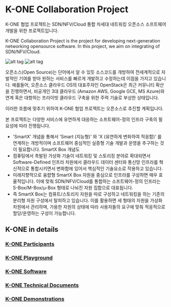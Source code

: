 # K-ONE Collaboration Project
K-ONE 협업 프로젝트는 SDN/NFV/Cloud 통합 차세대 네트워킹 오픈소스 소프트웨어 개발을 위한 프로젝트입니다.

K-ONE Collaboration Project is the project for developing next-generation networking opensource software. In this project, we aim on integrating of SDN/NFV/Cloud.  

![alt tag](https://github.com/K-OpenNet/Main/blob/master/images/Open_Collaboration.png)
![alt tag](https://github.com/K-OpenNet/Main/blob/master/images/K-One_Collaboration.png)


오픈소스(Open Source)는 단어에서 알 수 있듯 소스코드를 개방하여 전세계적으로 자발적인 기여를 받아 원하는 서비스를 빠르게 개발하고 수정하는데 이점을 가지고 있습니다. 예를들어, 오픈소스 클라우드 OS의 대표주자인 OpenStack은 최근 커뮤니티 확산을 진행하면서, 비공개인 3대 클라우드 (Amazon AWS, Google GCE, MS Azure)와 연계 혹은 대항하는 프라이빗 클라우드 구축을 위한 주력 기술로 부상한 상태입니다. 


이러한 흐름에 맞추기 위하여 K-ONE 협업 프로젝트는 오픈소스로 추진할 계획입니다.

본 프로젝트는 다양한 서비스에 유연하게 대응하는 소프트웨어-정의 인프라 구축의 필요성에 따라 진행됩니다.
 * 'SmartX' 개념을 통해서 'Smart (지능형)' 와 'X (유연하게 변화하여 적응함)' 를 연계하는 개방적이며 소프트웨어 중심적인 실증형 기술 개발과 운영을 추구하는 것이 필요합니다. SmartX Box 개념도
* 컴퓨팅에서 촉발된 가상화 기술이 네트워킹 및 스토리징 분야로 확대되면서 Software-Defined 인프라 차원에서 클라우드 데이터 센터와 통신망 인프라를 혁신적으로 통합시키면서 변화함에 있어서 핵심적인 기술요소로 작용하고 있습니다.
 * 미래지향적으로 융햡형 SmartX Box 자원을 중심으로 인프라를 구성하면 매우 효율적입니다. 이에 맞춰 SDN/NFV/Cloud를 통합하는 소프트웨어-정의 인프라는 S-Box/M-Box/μ-Box 형태로 나눠진 자원 집합으로 대표됩니다.
 * 즉 SmartX Box는 컴퓨트/스토리지 자원을 따로 구성하고 네트워킹을 하는 기존의 분리형 자원 구성에서 탈피하고 있습니다. 이를 활용하면 세 형태의 자원을 가상화 차원에서 관리하며, 가용한 자원의 상태에 따라 사용자들의 요구에 맞춰 적응적으로 할당/운영하는 구성이 가능합니다. 

## K-ONE in details 

### [K-ONE Participants](https://github.com/K-OpenNet/Main/tree/master/Participants)
### [K-ONE Playground]()
### [K-ONE Software](https://github.com/K-OpenNet/Main/tree/master/Software_Solutions)
### [K-ONE Technical Documents](https://github.com/K-OpenNet/Main/tree/master/Technical_Documents)
### [K-ONE Demonstrations]()
